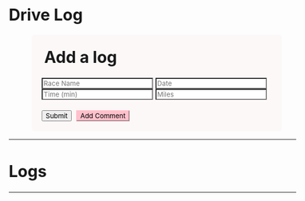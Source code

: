 <html lang="en">
  <head>
    <style>
        *{
          font-family: "Inter", sans-serif;
        }
        body{
          font-size: 1rem;
          font-weight: 400;aa
          line-height: 1.5;
          text-align: left;
        }
        .card{
          border-style: round;
          border-radius: 5px;
          border-width: 20px;
          padding-top: 1.25rem;
          padding-right: 1.25rem;
          padding-bottom: 1.25rem;
          padding-left: 1.25rem;
          background-color: #fcf8f7;
          width:80%;
          margin-left: 8%;
          margin-top: 2%;
          margin-bottom: 2%;
          position: relative;
          column;flex-direction:column;min-width:0;
          display:-ms-flexbox;display:flex;
          }
        .card-title{
          margin-left:5px;
          margin-top:5px;
        }
        .form-control{
          margin-left:5px;
          border-style: round;
          border-radius: 5px;
          border-width: 2px;
          width: 98%;
          length: 100%;
          font-family: sans-sarif;
          padding: 0.375rem 0.75rem;
          font-size: 1rem;
          font-weight: 400;
          line-height: 1.5;
          color: #495057;
          background-color: #fff;
          background-clip: padding-box;
          border: 1px solid #ced4da;
        }
        .form-group {
          margin-bottom: 1rem;
      }
    </style>
  </head>

  <body>
    <div class="container my-3">
      <h1>Drive Log</h1>
      <div class="card">
        <div class="card-body">
          <h1 class="card-title">Add a log</h1>
          <div class="form-group">
            <input
              type="text"
              id="raceName"
              name="raceName"
              placeholder="Race Name"
              style="background-color: white"
            />
            <input
              type="text"
              id="date"
              name="date"
              placeholder="Date"
              style="background-color: white"
            />
            <input
              type="text"
              id="time"
              name="time"
              placeholder="Time (min)"
              style="background-color: white"
            />
            <input
              type="text"
              id="miles"
              name="miles"
              placeholder="Miles"
              style="background-color: white"
            />
          </div>
          <button type="submit" onclick="formSubmit()">Submit</button>
          <button
            onclick="showNotes()"
            class="btn btn-primary"
            id="addBtn"
            style="
              background-color: pink;
              border-color: pink;
              margin-left: 5px;
              margin-top: 5px;
            "
          >
            Add Comment
          </button>
        </div>
      </div>
      <hr />
      <h1>Logs</h1>
      <hr />
      <div id="logs-container" class="container-fluid" style="color: red">
      </div>
    </div>
    <script type="text/javascript">
        let bruh = localStorage.getItem("ID");
        if(bruh == undefined){
          window.location.href = "https://aaditgupta21.github.io/reunion/login";
        }
        function formSubmit() {
            let raceName = document.getElementById("raceName").value;
            let date = document.getElementById("date").value;
            let time = document.getElementById("time").value;
            let miles = document.getElementById("miles").value;
            data = {raceName: raceName, date: date, time: time, miles: miles, user: bruh}
            var requestOptions = {
                method: 'POST',
                mode: 'cors',
                cache: 'no-cache',
                credentials: 'include',
                headers: {
                    'Content-Type': 'application/json'
                },
                body: JSON.stringify(data)
            };
            fetch(
                `https://f1-backend.aadit.dev/api/team/setDriverLog`,requestOptions
                )
                .then(response => response.text())
      .then(result => {
                console.log(result);
                if (result == `DriveLog created successfully`) {
                alert("DriveLog created successfully");
                window.location.href = "https://aaditgupta21.github.io/reunion/sellnav/drivelog";
                } else {
                alert("Error occurred during submission, reload and try again.");
                }
            })
            .catch(error => console.log('error', error));
            }
            const months = [
              "January", "February", "March", "April",
              "May", "June", "July", "August",
              "September", "October", "November", "December"
            ];
            const logsContainer = document.getElementById("logs-container");
            fetch("https://f1-backend.aadit.dev/api/team/drivelogs/" + bruh)
              .then(response => response.json())
              .then(data => {
                // Loop through each item in the array and create a div with the log information
                data.forEach((log, index) => {
                  const logDate = new Date(log.date);
                  const formattedDate = `${months[logDate.getMonth()]} ${logDate.getDate()}, ${logDate.getFullYear()}`;
                  const div = document.createElement("div");
                  div.classList.add("noteCard", "my-2", "mx-2", "card");
                  div.innerHTML = `
                    <div class="card-body">
                      <h1 class="card-title">${formattedDate}</h1>
                      <p class="card-text" style="color: black">ID: ${log.id}</p>
                      <p class="card-text" style="color: black">Miles: ${log.miles} miles</p>
                      <p class="card-text" style="color: black">Time (min): ${log.time} minutes</p>
                      <p class="card-text" style="color: black">Race Name: ${log.raceName}</p>
                      <a target="_blank" href="https://f1-backend.aadit.dev/api/team/drivelog/delete/${log.id}"><button
                        id="${index}"
                        class="btn btn-primary"
                        style="background-color: pink; border-color: pink"
                      >
                        Delete Log
                      </button></a>
                    </div>
                  `;
                  logsContainer.appendChild(div);
                });
              })
              .catch(error => console.error(error));
            </script>

  </body>
</html>
